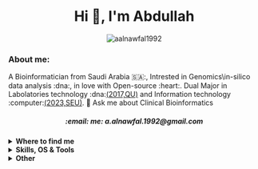 <h1 align="center">Hi 👋, I'm Abdullah </h1>
<p align="center">
  <img src="https://komarev.com/ghpvc/?username=aalnawfal1992&label=Profile%20views&color=0e75b6&style=flat" alt="aalnawfal1992" />
</p>


<div>
  <h3 align="left">About me:</h3>
  <p>
      A Bioinformatician from Saudi Arabia 🇸🇦:, Intrested in Genomics\in-silico data analysis :dna:, in love with Open-source :heart:.
      Dual Major in Labolatories technology :dna:<a href="https://www.qu.edu.sa">(2017,QU)</a> and Information technology :computer:<a href="https://seu.edu.sa">(2023,SEU)</a>. 💬 Ask me about Clinical Bioinformatics
      <h5 align="center">:email: me: a.alnawfal.1992@gmail.com</h5>
      </p>
</div>

<details>
  <summary><b>Where to find me</b></summary>
  <p align="left">
    <a href="https://linkedin.com/in/https://www.linkedin.com/in/abdullah-a-746930166" target="blank"><img align="center" src="https://raw.githubusercontent.com/rahuldkjain/github-profile-readme-generator/master/src/images/icons/Social/linked-in-alt.svg" alt="https://www.linkedin.com/in/abdullah-a-746930166" height="30" width="40" /></a>
  </p>
</details>


<details>
  <summary><b>Skills, OS & Tools</b></summary>
<p align="center"> <a href="https://developer.android.com" target="_blank" rel="noreferrer"> <img src="https://raw.githubusercontent.com/devicons/devicon/master/icons/android/android-original-wordmark.svg" alt="android" width="40" height="40"/> </a> <a href="https://www.gnu.org/software/bash/" target="_blank" rel="noreferrer"> <img src="https://www.vectorlogo.zone/logos/gnu_bash/gnu_bash-icon.svg" alt="bash" width="40" height="40"/> </a> <a href="https://getbootstrap.com" target="_blank" rel="noreferrer"> <img src="https://raw.githubusercontent.com/devicons/devicon/master/icons/cplusplus/cplusplus-original.svg" alt="cplusplus" width="40" height="40"/> </a> <a href="https://www.w3schools.com/css/" target="_blank" rel="noreferrer"> <img src="https://raw.githubusercontent.com/devicons/devicon/master/icons/css3/css3-original-wordmark.svg" alt="css3" width="40" height="40"/> </a> <a href="https://www.w3.org/html/" target="_blank" rel="noreferrer"> <img src="https://raw.githubusercontent.com/devicons/devicon/master/icons/html5/html5-original-wordmark.svg" alt="html5" width="40" height="40"/> </a> <a href="https://www.java.com" target="_blank" rel="noreferrer"> <img src="https://raw.githubusercontent.com/devicons/devicon/master/icons/java/java-original.svg" alt="java" width="40" height="40"/> </a> <a href="https://developer.mozilla.org/en-US/docs/Web/JavaScript" target="_blank" rel="noreferrer"> <img src="https://raw.githubusercontent.com/devicons/devicon/master/icons/javascript/javascript-original.svg" alt="javascript" width="40" height="40"/> </a> <a href="https://www.linux.org/" target="_blank" rel="noreferrer"> <img src="https://raw.githubusercontent.com/devicons/devicon/master/icons/linux/linux-original.svg" alt="linux" width="40" height="40"/> </a> <a href="https://www.microsoft.com/en-us/sql-server" target="_blank" rel="noreferrer"> <img src="https://www.svgrepo.com/show/303229/microsoft-sql-server-logo.svg" alt="mssql" width="40" height="40"/> </a> <a href="https://www.mysql.com/" target="_blank" rel="noreferrer"> <img src="https://raw.githubusercontent.com/devicons/devicon/master/icons/mysql/mysql-original-wordmark.svg" alt="mysql" width="40" height="40"/> </a> <a href="https://www.php.net" target="_blank" rel="noreferrer"> <img src="https://raw.githubusercontent.com/devicons/devicon/master/icons/php/php-original.svg" alt="php" width="40" height="40"/> </a> <a href="https://www.python.org" target="_blank" rel="noreferrer"> <img src="https://raw.githubusercontent.com/devicons/devicon/master/icons/python/python-original.svg" alt="python" width="40" height="40"/> </a>  </p>
<hr style="width: 1000px; margin: auto;" />
<p align="center"><img src="https://github-readme-stats.vercel.app/api/top-langs?username=aalnawfal1992&show_icons=true&locale=en&layout=compact" alt="aalnawfal1992" /></p>
</div>

</details>


<details>
  <summary><b>Other</b></summary>
    <p align="center"><img src="https://github-readme-streak-stats.herokuapp.com/?user=aalnawfal1992&" alt="aalnawfal1992" /></p>

</details>
